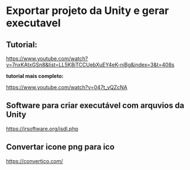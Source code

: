 # Exportar projeto da Unity e gerar executavel

## Tutorial:
https://www.youtube.com/watch?v=7nxKAtxGSn8&list=LL5K8iTCCUebXuEY4eK-njBg&index=3&t=408s

**tutorial mais completo:**

https://www.youtube.com/watch?v=047t_yQZcNA

## Software para criar executável com arquvios da Unity
https://jrsoftware.org/isdl.php

## Convertar icone png para ico
https://convertico.com/
